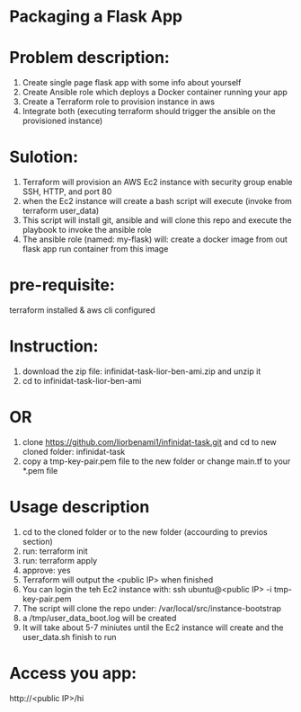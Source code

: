 # Packaging a Flask App
# Problem description: 
1. Create single page flask app with some info about yourself
2. Create Ansible role which deploys a Docker container running your app
3. Create a Terraform role to provision instance in aws
4. Integrate both (executing terraform should trigger the ansible on the provisioned instance)

# Sulotion:
1. Terraform will provision an AWS Ec2 instance with security group enable SSH, HTTP, and port 80
2. when the Ec2 instance will create a bash script will execute (invoke from terraform user_data)
3. This script will install git, ansible and will clone this repo and execute the playbook to invoke the ansible role
4. The ansible role (named: my-flask) will:
        create a docker image from out flask app
        run container from this image
# pre-requisite:
terraform installed & aws cli configured

# Instruction:
1. download the zip file: infinidat-task-lior-ben-ami.zip and unzip it
2. cd to infinidat-task-lior-ben-ami
# OR
1. clone https://github.com/liorbenami1/infinidat-task.git and cd to new cloned folder: infinidat-task
2. copy a tmp-key-pair.pem file to the new folder or change main.tf to your *.pem file


# Usage description
1. cd to the cloned folder or to the new folder (accourding to previos section)
2. run: terraform init
3. run: terraform apply
4. approve: yes
5. Terraform will output the \<public IP\> when finished
6. You can login the teh Ec2 instance with: ssh ubuntu@\<public IP\> -i tmp-key-pair.pem
7. The script will clone the repo under: /var/local/src/instance-bootstrap
8. a /tmp/user_data_boot.log will be created
9. It will take about 5-7 miniutes until the Ec2 instance will create and the user_data.sh finish to run
   
# Access you app:
http://\<public IP\>/hi
